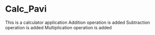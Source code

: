 # Calc_Pavi
This is a calculator application
Addition operation is added
Subtraction operation is added
Multiplication operation is added

